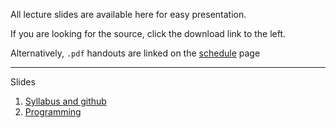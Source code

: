 

All lecture slides are available here for easy presentation.

If you are looking for the source, click the download link to the left.

Alternatively, `.pdf` handouts are linked on the [schedule](https://stats432-sp2020.github.io/schedule.html) page

---

Slides

1. [Syllabus and github](lec01.html)
1. [Programming](lec02.html)

